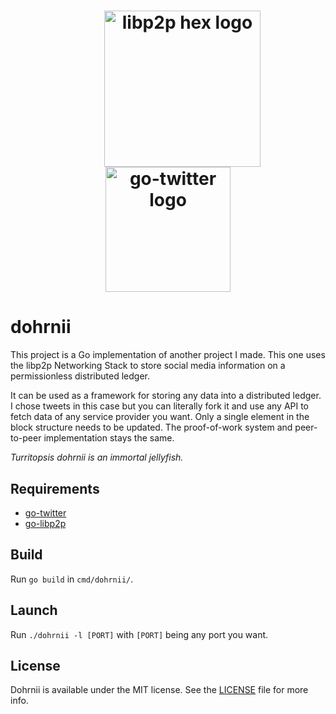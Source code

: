 <h1 align="center">
  <a href="libp2p.io"><img width="250" src="https://github.com/libp2p/libp2p/blob/master/logo/black-bg-2.png?raw=true" alt="libp2p hex logo" hspace="150" /> <img width="200" src="https://storage.googleapis.com/dghubble/gopher-on-bird.png" alt="go-twitter logo"/>
</a>
</h1>

# dohrnii
This project is a Go implementation of another project I made. This one uses the libp2p Networking Stack to store social media information on a permissionless distributed ledger.

It can be used as a framework for storing any data into a distributed ledger. I chose tweets in this case but you can literally fork it and use any API to fetch data of any service provider you want. Only a single element in the block structure needs to be updated. The proof-of-work system and peer-to-peer implementation stays the same.

*Turritopsis dohrnii is an immortal jellyfish.* 

## Requirements

- [go-twitter](https://github.com/dghubble/go-twitter)
- [go-libp2p](https://github.com/libp2p/go-libp2p)

## Build
Run `go build` in `cmd/dohrnii/`.

## Launch
Run `./dohrnii -l [PORT]` with `[PORT]` being any port you want. 

## License
Dohrnii is available under the MIT license. See the [LICENSE](LICENSE) file for more info.